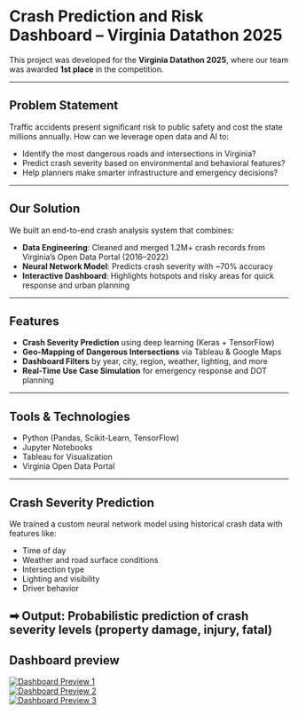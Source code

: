#  Crash Prediction and Risk Dashboard – Virginia Datathon 2025

This project was developed for the **Virginia Datathon 2025**, where our team was awarded **1st place** in the competition.

---

##  Problem Statement

Traffic accidents present significant risk to public safety and cost the state millions annually. How can we leverage open data and AI to:

- Identify the most dangerous roads and intersections in Virginia?
- Predict crash severity based on environmental and behavioral features?
- Help planners make smarter infrastructure and emergency decisions?

---

##  Our Solution

We built an end-to-end crash analysis system that combines:

-  **Data Engineering**: Cleaned and merged 1.2M+ crash records from Virginia’s Open Data Portal (2016–2022)
-  **Neural Network Model**: Predicts crash severity with ~70% accuracy
-  **Interactive Dashboard**: Highlights hotspots and risky areas for quick response and urban planning

---

##  Features

- **Crash Severity Prediction** using deep learning (Keras + TensorFlow)
- **Geo-Mapping of Dangerous Intersections** via Tableau & Google Maps
- **Dashboard Filters** by year, city, region, weather, lighting, and more
- **Real-Time Use Case Simulation** for emergency response and DOT planning

---

##  Tools & Technologies

- Python (Pandas, Scikit-Learn, TensorFlow)
- Jupyter Notebooks
- Tableau for Visualization
- Virginia Open Data Portal

---

## Crash Severity Prediction

We trained a custom neural network model using historical crash data with features like:

- Time of day
- Weather and road surface conditions
- Intersection type
- Lighting and visibility
- Driver behavior

➡ Output: Probabilistic prediction of **crash severity levels** (property damage, injury, fatal)  
---

## Dashboard preview
[![Dashboard Preview 1](dashboard_preview.png)](https://github.com/assyaba/Virginia_Datathon_2025/blob/main/dashboard_preview3.png)  
[![Dashboard Preview 2](dashboard_preview.png)](https://github.com/assyaba/Virginia_Datathon_2025/blob/main/dashboard_preview2.png)  
[![Dashboard Preview 3](dashboard_preview.png)](https://github.com/assyaba/Virginia_Datathon_2025/blob/main/dashboard_preview1.png)
